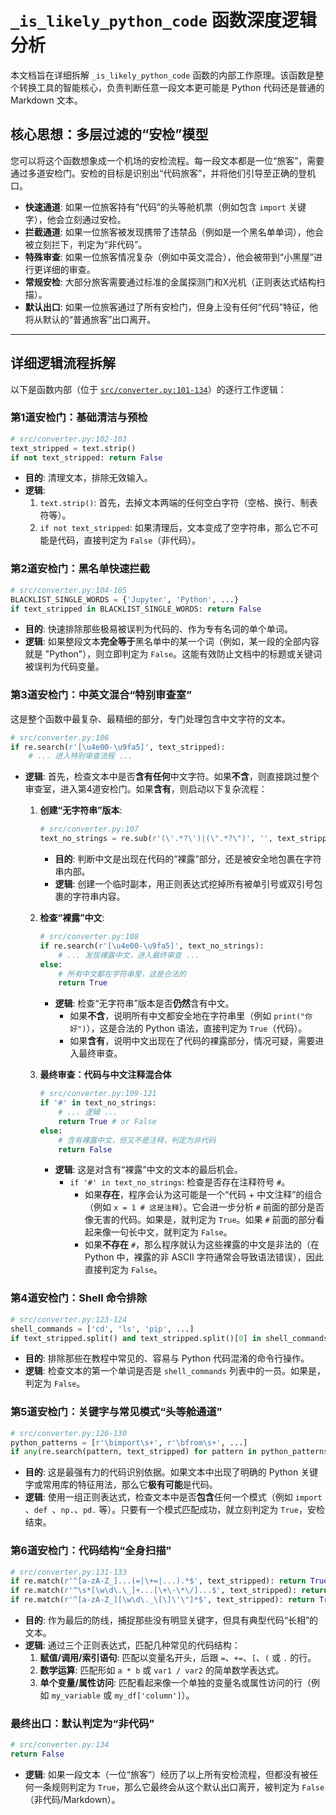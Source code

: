 # `_is_likely_python_code` 函数深度逻辑分析

本文档旨在详细拆解 `_is_likely_python_code` 函数的内部工作原理。该函数是整个转换工具的智能核心，负责判断任意一段文本更可能是 Python 代码还是普通的 Markdown 文本。

## 核心思想：多层过滤的“安检”模型

您可以将这个函数想象成一个机场的安检流程。每一段文本都是一位“旅客”，需要通过多道安检门。安检的目标是识别出“代码旅客”，并将他们引导至正确的登机口。

-   **快速通道**: 如果一位旅客持有“代码”的头等舱机票（例如包含 `import` 关键字），他会立刻通过安检。
-   **拦截通道**: 如果一位旅客被发现携带了违禁品（例如是一个黑名单单词），他会被立刻拦下，判定为“非代码”。
-   **特殊审查**: 如果一位旅客情况复杂（例如中英文混合），他会被带到“小黑屋”进行更详细的审查。
-   **常规安检**: 大部分旅客需要通过标准的金属探测门和X光机（正则表达式结构扫描）。
-   **默认出口**: 如果一位旅客通过了所有安检门，但身上没有任何“代码”特征，他将从默认的“普通旅客”出口离开。

---

## 详细逻辑流程拆解

以下是函数内部（位于 [`src/converter.py:101-134`](src/converter.py:101)）的逐行工作逻辑：

### 第1道安检门：基础清洁与预检

```python
# src/converter.py:102-103
text_stripped = text.strip()
if not text_stripped: return False
```
-   **目的**: 清理文本，排除无效输入。
-   **逻辑**:
    1.  `text.strip()`: 首先，去掉文本两端的任何空白字符（空格、换行、制表符等）。
    2.  `if not text_stripped`: 如果清理后，文本变成了空字符串，那么它不可能是代码，直接判定为 `False`（非代码）。

### 第2道安检门：黑名单快速拦截

```python
# src/converter.py:104-105
BLACKLIST_SINGLE_WORDS = {'Jupyter', 'Python', ...}
if text_stripped in BLACKLIST_SINGLE_WORDS: return False
```
-   **目的**: 快速排除那些极易被误判为代码的、作为专有名词的单个单词。
-   **逻辑**: 如果整段文本**完全等于**黑名单中的某一个词（例如，某一段的全部内容就是 "Python"），则立即判定为 `False`。这能有效防止文档中的标题或关键词被误判为代码变量。

### 第3道安检门：中英文混合“特别审查室”

这是整个函数中最复杂、最精细的部分，专门处理包含中文字符的文本。

```python
# src/converter.py:106
if re.search(r'[\u4e00-\u9fa5]', text_stripped):
    # ... 进入特别审查流程 ...
```
-   **逻辑**: 首先，检查文本中是否**含有任何**中文字符。如果**不含**，则直接跳过整个审查室，进入第4道安检门。如果**含有**，则启动以下复杂流程：

    1.  **创建“无字符串”版本**:
        ```python
        # src/converter.py:107
        text_no_strings = re.sub(r'(\'.*?\')|(\".*?\")', '', text_stripped)
        ```
        -   **目的**: 判断中文是出现在代码的“裸露”部分，还是被安全地包裹在字符串内部。
        -   **逻辑**: 创建一个临时副本，用正则表达式挖掉所有被单引号或双引号包裹的字符串内容。

    2.  **检查“裸露”中文**:
        ```python
        # src/converter.py:108
        if re.search(r'[\u4e00-\u9fa5]', text_no_strings):
            # ... 发现裸露中文，进入最终审查 ...
        else:
            # 所有中文都在字符串里，这是合法的
            return True 
        ```
        -   **逻辑**: 检查“无字符串”版本是否**仍然**含有中文。
            -   如果**不含**，说明所有中文都安全地在字符串里（例如 `print("你好")`），这是合法的 Python 语法，直接判定为 `True`（代码）。
            -   如果**含有**，说明中文出现在了代码的裸露部分，情况可疑，需要进入最终审查。

    3.  **最终审查：代码与中文注释混合体**
        ```python
        # src/converter.py:109-121
        if '#' in text_no_strings:
            # ... 逻辑 ...
            return True # or False
        else:
            # 含有裸露中文，但又不是注释，判定为非代码
            return False
        ```
        -   **逻辑**: 这是对含有“裸露”中文的文本的最后机会。
            -   `if '#' in text_no_strings`: 检查是否存在注释符号 `#`。
                -   如果**存在**，程序会认为这可能是一个“代码 + 中文注释”的组合（例如 `x = 1 # 这是注释`）。它会进一步分析 `#` 前面的部分是否像无害的代码。如果是，就判定为 `True`。如果 `#` 前面的部分看起来像一句长中文，就判定为 `False`。
                -   如果**不存在** `#`，那么程序就认为这些裸露的中文是非法的（在 Python 中，裸露的非 ASCII 字符通常会导致语法错误），因此直接判定为 `False`。

### 第4道安检门：Shell 命令排除

```python
# src/converter.py:123-124
shell_commands = ['cd', 'ls', 'pip', ...]
if text_stripped.split() and text_stripped.split()[0] in shell_commands: return False
```
-   **目的**: 排除那些在教程中常见的、容易与 Python 代码混淆的命令行操作。
-   **逻辑**: 检查文本的第一个单词是否是 `shell_commands` 列表中的一员。如果是，判定为 `False`。

### 第5道安检门：关键字与常见模式“头等舱通道”

```python
# src/converter.py:126-130
python_patterns = [r'\bimport\s+', r'\bfrom\s+', ...]
if any(re.search(pattern, text_stripped) for pattern in python_patterns): return True
```
-   **目的**: 这是最强有力的代码识别依据。如果文本中出现了明确的 Python 关键字或常用库的特征用法，那么它**极有可能**是代码。
-   **逻辑**: 使用一组正则表达式，检查文本中是否**包含**任何一个模式（例如 `import `、`def `、`np.`、`pd.` 等）。只要有一个模式匹配成功，就立刻判定为 `True`，安检结束。

### 第6道安检门：代码结构“全身扫描”

```python
# src/converter.py:131-133
if re.match(r'^[a-zA-Z_]...(=|\+=|...).*$', text_stripped): return True
if re.match(r'^\s*[\w\d\.\_]+...[\+\-\*\/]...$', text_stripped): return True
if re.match(r'^[a-zA-Z_][\w\d\._\[\]\'\"]*$', text_stripped): return True
```
-   **目的**: 作为最后的防线，捕捉那些没有明显关键字，但具有典型代码“长相”的文本。
-   **逻辑**: 通过三个正则表达式，匹配几种常见的代码结构：
    1.  **赋值/调用/索引语句**: 匹配以变量名开头，后跟 `=`、`+=`、`[`、`(` 或 `.` 的行。
    2.  **数学运算**: 匹配形如 `a * b` 或 `var1 / var2` 的简单数学表达式。
    3.  **单个变量/属性访问**: 匹配看起来像一个单独的变量名或属性访问的行（例如 `my_variable` 或 `my_df['column']`）。

### 最终出口：默认判定为“非代码”

```python
# src/converter.py:134
return False
```
-   **逻辑**: 如果一段文本（一位“旅客”）经历了以上所有安检流程，但都没有被任何一条规则判定为 `True`，那么它最终会从这个默认出口离开，被判定为 `False`（非代码/Markdown）。